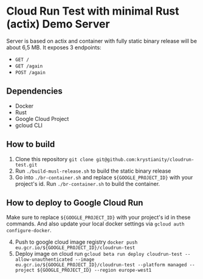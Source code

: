 # Cloud Run Test with minimal Rust (actix) Demo Server

Server is based on actix and container with fully static binary release
will be about 6,5 MB. It exposes 3 endpoints:

* `GET /`
* `GET /again`
* `POST /again`

## Dependencies

* Docker
* Rust
* Google Cloud Project
* gcloud CLI

## How to build

1. Clone this repository `git clone git@github.com:krystianity/cloudrun-test.git`
2. Run `./build-musl-release.sh` to build the static binary release
3. Go into `./br-container.sh` and replace `${GOOGLE_PROJECT_ID}` with your project's id.
Run `./br-container.sh` to build the container.

## How to deploy to Google Cloud Run

Make sure to replace `${GOOGLE_PROJECT_ID}` with your project's id in these commands.
And also update your local docker settings via `gcloud auth configure-docker`.

4. Push to google cloud image registry `docker push eu.gcr.io/${GOOGLE_PROJECT_ID}/cloudrun-test`
5. Deploy image on cloud run `gcloud beta run deploy cloudrun-test --allow-unauthenticated --image eu.gcr.io/${GOOGLE_PROJECT_ID}/cloudrun-test --platform managed --project ${GOOGLE_PROJECT_ID} --region europe-west1`
